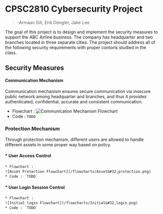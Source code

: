 # CPSC2810 Cybersecurity Project
>-Armaan Gill, Erik Dengler, Jake Lee

The goal of this project is to design and implement the security measures to support
the ABC Airline business. The company has headquarter and two branches located in three
separate cities. The project should address all of the following security requirements with
proper contorls studied in the class.

## Security Measures

#### Communication Mechanism

Communication mechanism ensures secure communication via insecure public network among headquarter
and branches, and thus it provides authenticated, confidential, accurate and consistent communication.

* Flowchart :
![Communication Mechanism Flowchart](/flowcharts/CommMechFlowchart.png)
* Code : `TODO`


### Protection Mechanism

Through protection mechanism, different users are allowed to handle different assets in some proper way based on policy.


#### * User Access Control 
    * Flowchart : 
    ![Asset Protection Flowchart](/flowcharts/Asset&#32;protection.png)
    * Code : `TODO`

#### * User Login Session Control 
    * Flowchart :
    ![Initial login Flowchart](/flowcharts/Initial&#32;login.png)
    * Code : `TODO`





